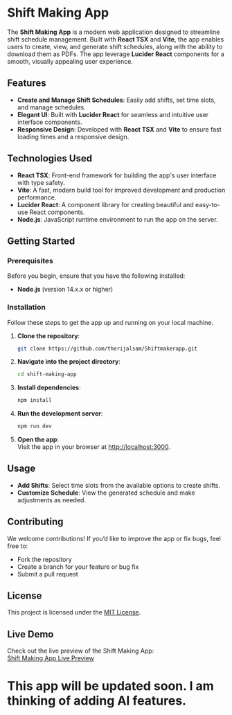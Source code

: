 # Shift Making App

The **Shift Making App** is a modern web application designed to streamline shift schedule management. Built with **React TSX** and **Vite**, the app enables users to create, view, and generate shift schedules, along with the ability to download them as PDFs. The app leverage **Lucider React** components for a smooth, visually appealing user experience.

## Features

- **Create and Manage Shift Schedules**: Easily add shifts, set time slots, and manage schedules.
- **Elegant UI**: Built with **Lucider React** for seamless and intuitive user interface components.
- **Responsive Design**: Developed with **React TSX** and **Vite** to ensure fast loading times and a responsive design.

## Technologies Used

- **React TSX**: Front-end framework for building the app's user interface with type safety.
- **Vite**: A fast, modern build tool for improved development and production performance.
- **Lucider React**: A component library for creating beautiful and easy-to-use React components.
- **Node.js**: JavaScript runtime environment to run the app on the server.

## Getting Started

### Prerequisites

Before you begin, ensure that you have the following installed:

- **Node.js** (version 14.x.x or higher)

### Installation

Follow these steps to get the app up and running on your local machine.

1. **Clone the repository**:

    ```bash
    git clone https://github.com/therijalsam/Shiftmakerapp.git
    ```

2. **Navigate into the project directory**:

    ```bash
    cd shift-making-app
    ```

3. **Install dependencies**:

    ```bash
    npm install
    ```

4. **Run the development server**:

    ```bash
    npm run dev
    ```

5. **Open the app**:  
    Visit the app in your browser at [http://localhost:3000](http://localhost:3000).

## Usage

- **Add Shifts**: Select time slots from the available options to create shifts.
- **Customize Schedule**: View the generated schedule and make adjustments as needed.


## Contributing

We welcome contributions! If you’d like to improve the app or fix bugs, feel free to:

- Fork the repository
- Create a branch for your feature or bug fix
- Submit a pull request

## License

This project is licensed under the [MIT License](LICENSE).

## Live Demo

Check out the live preview of the Shift Making App:  
[Shift Making App Live Preview](https://shiftmakerapp-7gxx9dadd-therijalsams-projects.vercel.app/)



# This app will be updated soon. I am thinking of adding AI features.
